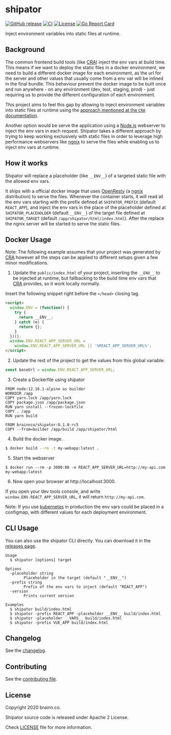 # shipator

[![GitHub release](https://img.shields.io/github/v/release/brainnco/shipator)](https://github.com/brainnco/shipator/releases/latest)
[![CI](https://github.com/brainnco/shipator/workflows/CI/badge.svg?branch=main)](https://github.com/brainnco/shipator/actions/workflows/CI.yml?query=branch%3Amain)
[![License](https://img.shields.io/github/license/brainnco/shipator)](LICENSE)
[![Go Report Card](https://goreportcard.com/badge/github.com/brainnco/shipator)](https://goreportcard.com/report/github.com/brainnco/shipator)

Inject environment variables into static files at runtime.

## Background

The common frontend build tools (like [CRA][CRA]) inject the env vars at build time.
This means if we want to deploy the static files in a docker environment,
we need to build a different docker image for each environment, as the url for
the server and other values that usually come from a env var will be inlined in the final bundle.
This behaviour prevent the docker image to be built once and run anywhere - on any
environment (dev, test, staging, prod) - just requiring us to provide the different configuration of each environment.

This project aims to feel this gap by allowing to inject environment variables into
static files at runtime using the [approach mentioned at the `CRA` documentation](https://create-react-app.dev/docs/title-and-meta-tags#injecting-data-from-the-server-into-the-page).

Another option would be serve the application using a [Node.js][Node.js] webserver to inject the
env vars in each request. Shipator takes a different approach by trying to keep working
exclusively with static files in order to leverage high performance webservers like
[ngnix](https://www.nginx.com/) to serve the files while enabling us to inject env vars at runtime.

## How it works

Shipator will replace a placeholder (like `__ENV__`) of a targeted static file with the allowed env vars.

It ships with a official docker image that uses [OpenResty](OpenResty)
(a [ngnix](https://www.nginx.com/) distribution) to serve the files. Whenever the container starts,
it will read all the env vars starting with the prefix defined at `SHIPATOR_PREFIX` (default `REACT_APP`),
and inject the env vars in the place of the placeholder defined at `SHIPATOR_PLACEHOLDER` (default `__ENV__`)
of the target file defined at `SHIPATOR_TARGET` (default `/app/shipator/html/index.html`).
After the replace the ngnix server will be started to serve the static files.

## Docker Usage

Note: The following example assumes that your project was generated by [CRA][CRA]
however all the steps can be applied to different setups given a few minor modifications.

1. Update the `public/index.html` of your project, inserting the `__ENV__` to be
injected at runtime, but fallbacking to the build time env vars that [CRA][CRA]
provides, so it work locally normally.

Insert the following snippet right before the `</head>` closing tag.

```html
<script>
  window.ENV = (function() {
    try {
      return __ENV__;
    } catch (e) {
      return {};
    }
  })();
  window.ENV.REACT_APP_SERVER_URL =
    window.ENV.REACT_APP_SERVER_URL || '%REACT_APP_SERVER_URL%';
</script>
```

2. Update the rest of the project to get the values from this global variable:

```ts
const baseUrl = window.ENV.REACT_APP_SERVER_URL;
```

3. Create a Dockerfile using shipator

```docker
FROM node:12.16.1-alpine as builder
WORKDIR /app
COPY yarn.lock /app/yarn.lock
COPY package.json /app/package.json
RUN yarn install --frozen-lockfile
COPY . /app
RUN yarn build

FROM brainnco/shipator:0.1.0-rc5
COPY --from=builder /app/build /app/shipator/html
```

4. Build the docker image.

```sh
$ docker build --rm -t my-webapp:latest .
```

5. Start the webserver

```
$ docker run --rm -p 3000:80 -e REACT_APP_SERVER_URL=http://my-api.com my-webapp:latest
```

6. Now open your browser at http://localhost:3000.

If you open your dev tools console, and write `window.ENV.REACT_APP_SERVER_URL`,
it will return `http://my-api.com`.

Note: If you use [kubernetes](https://kubernetes.io/) in production the env vars
could be placed in a configmap, with different values for each deployment environment.

## CLI Usage

You can also use the shipator CLI directly. You can download it in the [releases page](https://github.com/brainnco/shipator/releases).

```
Usage
  $ shipator [options] target

Options
  -placeholder string
        Placeholder in the target (default "__ENV__")
  -prefix string
        Prefix of the env vars to inject (default "REACT_APP")
  -version
        Prints current version

Examples
  $ shipator build/index.html
  $ shipator -prefix REACT_APP -placeholder __ENV__ build/index.html
  $ shipator -placeholder __VARS__ build/index.html
  $ shipator -prefix VUE_APP build/index.html
```

## Changelog

See the [changelog](CHANGELOG.md).

## Contributing

See the [contributing file](CONTRIBUTING.md).

## License

Copyright 2020 brainn.co.

Shipator source code is released under Apache 2 License.

Check [LICENSE](LICENSE) file for more information.

[CRA]: https://create-react-app.dev
[Node.js]: https://nodejs.org
[nginx]: https://www.nginx.com
[OpenResty]: https://openresty.org
